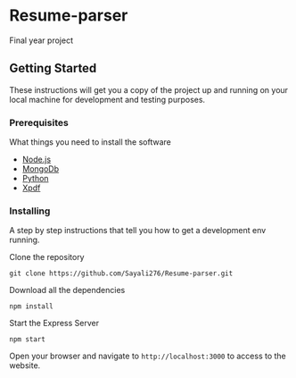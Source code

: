 # Resume-parser

Final year project

## Getting Started

These instructions will get you a copy of the project up and running on your local machine for development and testing purposes. 
### Prerequisites

What things you need to install the software 

* [Node.js](https://nodejs.org/en/download/)
* [MongoDb](https://www.mongodb.com/download-center/community)
* [Python](https://www.python.org/downloads/)
* [Xpdf](https://www.xpdfreader.com/download.html)

### Installing

A step by step instructions that tell you how to get a development env running.

Clone the repository

```
git clone https://github.com/Sayali276/Resume-parser.git
```

Download all the dependencies

```
npm install
```

Start the Express Server

```
npm start
```

Open your browser and navigate to `http://localhost:3000` to access to the website.
